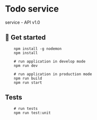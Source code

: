 # Todo service
 service - API v1.0

## 🚀 Get started

```console
    npm install -g nodemon
    npm install

    # run application in develop mode
    npm run dev 

    # run application in production mode
    npm run build
    npm run start
```

## Tests

```console
    # run tests
    npm run test:unit
```
